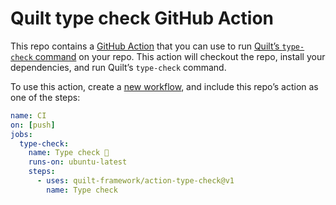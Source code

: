 # Quilt type check GitHub Action

This repo contains a [GitHub Action](https://github.com/features/actions) that you can use to run [Quilt’s `type-check` command](https://github.com/lemonmade/quilt/blob/main/documentation/features/type-checking.md) on your repo. This action will checkout the repo, install your dependencies, and run Quilt’s `type-check` command.

To use this action, create a [new workflow](https://docs.github.com/en/actions/quickstart#creating-your-first-workflow), and include this repo’s action as one of the steps:

```yml
name: CI
on: [push]
jobs:
  type-check:
    name: Type check 🧮
    runs-on: ubuntu-latest
    steps:
      - uses: quilt-framework/action-type-check@v1
        name: Type check
```
